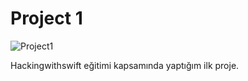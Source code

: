 # Project 1 

![Project1](https://i.hizliresim.com/7m5erfe.gif)


Hackingwithswift eğitimi kapsamında yaptığım ilk proje.
